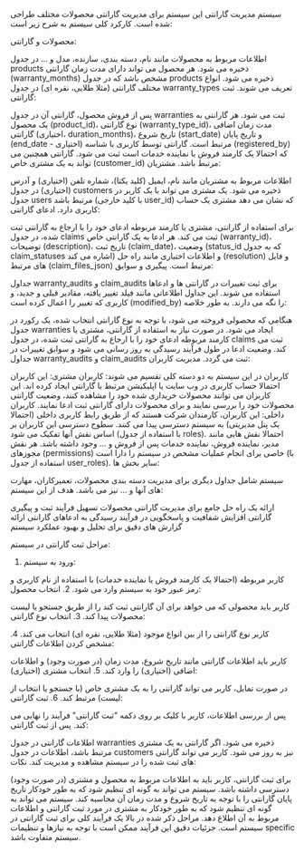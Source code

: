 سیستم مدیریت گارانتی
این سیستم برای مدیریت گارانتی محصولات مختلف طراحی شده است.  کارکرد کلی سیستم به شرح زیر است:

محصولات و گارانتی:

اطلاعات مربوط به محصولات مانند نام، دسته بندی، سازنده، مدل و ... در جدول products ذخیره می شود.
هر محصول می تواند دارای مدت زمان گارانتی (warranty_months) مشخص باشد که در جدول products ذخیره می شود.
انواع مختلف گارانتی (مثلا طلایی، نقره ای) در جدول warranty_types تعریف می شوند.
ثبت گارانتی:

پس از فروش محصول، گارانتی آن در جدول warranties ثبت می شود.
هر گارانتی به یک محصول (product_id)، نوع گارانتی (warranty_type_id)، مدت زمان اضافی گارانتی (اختیاری، duration_months)، تاریخ شروع (start_date) و تاریخ پایان (end_date - اختیاری) مرتبط است.
گارانتی توسط کاربری با شناسه (registered_by) که احتمالا یک کارمند فروش یا نماینده خدمات است ثبت می شود.
گارانتی همچنین می تواند به یک مشتری خاص (customer_id) مرتبط باشد.
مشتریان:

اطلاعات مربوط به مشتریان مانند نام، ایمیل (کلید یکتا)، شماره تلفن (اختیاری) و آدرس (اختیاری) در جدول customers ذخیره می شود.
یک مشتری می تواند با یک کاربر در جدول users مرتبط باشد (با کلید خارجی user_id) که نشان می دهد مشتری یک حساب کاربری دارد.
ادعای گارانتی:

برای استفاده از گارانتی، مشتری یا کارمند مربوطه ادعای خود را با ارجاع به گارانتی ثبت شده، در جدول claims ثبت می کند.
هر ادعا به یک گارانتی خاص (warranty_id)، توضیحات (description)، تاریخ ثبت (claim_date)، وضعیت (status_id که به جدول claim_statuses اشاره می کند) و اطلاعات اختیاری مانند راه حل (resolution) و فایل های مرتبط (claim_files_json) مرتبط است.
پیگیری و سوابق:

جداول warranty_audits و claim_audits برای ثبت تغییرات در گارانتی ها و ادعاها استفاده می شوند.
این جداول اطلاعاتی مانند فیلد تغییر یافته، مقادیر قبلی و جدید، و کاربری که تغییر را اعمال کرده است (modified_by) را نگه می دارند.
به طور خلاصه:

هنگامی که محصولی فروخته می شود، با توجه به نوع گارانتی انتخاب شده، یک رکورد در جدول warranties ایجاد می شود.
در صورت نیاز به استفاده از گارانتی، مشتری یا کارمند مربوطه ادعای خود را با ارجاع به گارانتی ثبت شده، در جدول claims ثبت می کند. وضعیت ادعا در طول فرآیند رسیدگی به روز رسانی می شود و سوابق تغییرات در جداول warranty_audits و claim_audits ثبت می گردد.
مدیریت کاربران:

کاربران در این سیستم به دو دسته کلی تقسیم می شوند:
کاربران مشتری: این کاربران احتمالا حساب کاربری در وب سایت یا اپلیکیشن مرتبط با گارانتی ایجاد کرده اند. این کاربران می توانند محصولات خریداری شده خود را مشاهده کنند، وضعیت گارانتی محصولات خود را بررسی نمایند و برای محصولات دارای گارانتی ثبت ادعا نمایند.
کاربران داخلی: این کاربران، کارمندان شرکت هستند که از طریق رابط کاربری داخلی (احتمالا یک پنل مدیریتی) به سیستم دسترسی پیدا می کنند. سطوح دسترسی این کاربران بر اساس نقش آنها تفکیک می شود (با استفاده از جدول roles). احتمالا نقش هایی مانند مدیر، نماینده فروش، نماینده خدمات پس از فروش و ... وجود داشته باشد. هر نقش مجوزهای (permissions) خاصی برای انجام عملیات مشخص در سیستم را دارا است (با استفاده از جدول user_roles).
سایر بخش ها:

سیستم شامل جداول دیگری برای مدیریت دسته بندی محصولات، تعمیرکاران، مهارت های آنها و ... نیز می باشد.
هدف از این سیستم:

ارائه یک راه حل جامع برای مدیریت گارانتی محصولات
تسهیل فرآیند ثبت و پیگیری گارانتی
افزایش شفافیت و پاسخگویی در فرآیند رسیدگی به ادعاهای گارانتی
ارائه گزارش های دقیق برای تحلیل و بهبود عملکرد سیستم



مراحل ثبت گارانتی در سیستم:
1. ورود به سیستم:

کاربر مربوطه (احتمالا یک کارمند فروش یا نماینده خدمات) با استفاده از نام کاربری و رمز عبور خود به سیستم وارد می شود.
2. انتخاب محصول:

کاربر باید محصولی که می خواهد برای آن گارانتی ثبت کند را از طریق جستجو یا لیست محصولات پیدا کند.
3. انتخاب نوع گارانتی:

کاربر نوع گارانتی را از بین انواع موجود (مثلا طلایی، نقره ای) انتخاب می کند.
4. مشخص کردن اطلاعات گارانتی:

کاربر باید اطلاعات گارانتی مانند تاریخ شروع، مدت زمان (در صورت وجود) و اطلاعات اضافی (اختیاری) را وارد کند.
5. انتخاب مشتری (اختیاری):

در صورت تمایل، کاربر می تواند گارانتی را به یک مشتری خاص (با جستجو یا انتخاب از لیست) مرتبط کند.
6. ثبت گارانتی:

پس از بررسی اطلاعات، کاربر با کلیک بر روی دکمه "ثبت گارانتی" فرآیند را نهایی می کند.
پس از ثبت گارانتی:

اطلاعات گارانتی در جدول warranties ذخیره می شود.
اگر گارانتی به یک مشتری مرتبط باشد، اطلاعات در جدول customers نیز به روز می شود.
کاربر می تواند گارانتی های ثبت شده را در سیستم مشاهده و مدیریت کند.
نکات:

برای ثبت گارانتی، کاربر باید به اطلاعات مربوط به محصول و مشتری (در صورت وجود) دسترسی داشته باشد.
سیستم می تواند به گونه ای تنظیم شود که به طور خودکار تاریخ پایان گارانتی را با توجه به تاریخ شروع و مدت زمان آن محاسبه کند.
سیستم می تواند به گونه ای تنظیم شود که به طور خودکار به مشتری در مورد ثبت گارانتی و اطلاعات مربوط به آن اطلاع دهد.
مراحل ذکر شده در بالا یک فرآیند کلی برای ثبت گارانتی در سیستم است.  جزئیات دقیق این فرآیند ممکن است با توجه به نیازها و تنظیمات specific سیستم متفاوت باشد.
